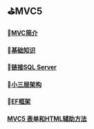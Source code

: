 ## :golf:MVC5
#### :file_folder:[MVC简介](https://github.com/swordboyASS/MVC5/blob/master/MVC%E7%AE%80%E4%BB%8B.md)
#### :file_folder:[基础知识](https://github.com/swordboyASS/MVC5/blob/master/%E5%9F%BA%E7%A1%80%E7%9F%A5%E8%AF%86.md)
#### :file_folder:[链接SQL Server](https://github.com/swordboyASS/MVC5/blob/master/%E9%93%BE%E6%8E%A5%E6%95%B0%E6%8D%AE%E5%BA%93.md)
#### :file_folder:[小三层架构](https://github.com/swordboyASS/MVC5/blob/master/%E5%B0%8F%E4%B8%89%E5%B1%82%E6%9E%B6%E6%9E%84.md)
#### :file_folder:[EF框架](https://github.com/swordboyASS/MVC5/edit/master/EF%E6%A1%86%E6%9E%B6.md)
#### [ MVC5 表单和HTML辅助方法](https://github.com/swordboyASS/MVC5/blob/master/MVC5%20%E8%A1%A8%E5%8D%95%E5%92%8CHTML%E8%BE%85%E5%8A%A9%E6%96%B9%E6%B3%95.md)
